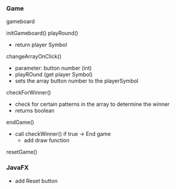 

### Game ### 
gameboard

initGameboard()
playRound() 
- return player Symbol 

changeArrayOnClick()
-  parameter: button number (int) 
- playROund (get player Symbol)
- sets the array button number to the playerSymbol

checkForWinner()
- check for certain patterns in the array to determine the winner
- returns boolean

endGame()
- call checkWinner() if true -> End game
    - add draw function

resetGame()

### JavaFX  ###
- add  Reset button